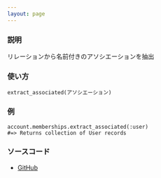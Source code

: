 ```yaml
---
layout: page
---
```


### 説明

リレーションから名前付きのアソシエーションを抽出

### 使い方

    extract_associated(アソシエーション)

### 例

    account.memberships.extract_associated(:user)
    #=> Returns collection of User records

### ソースコード

- [GitHub](https://github.com/rails/rails/blob/984c3ef2775781d47efa9f541ce570daa2434a80/activerecord/lib/active_record/relation/query_methods.rb#L224)
